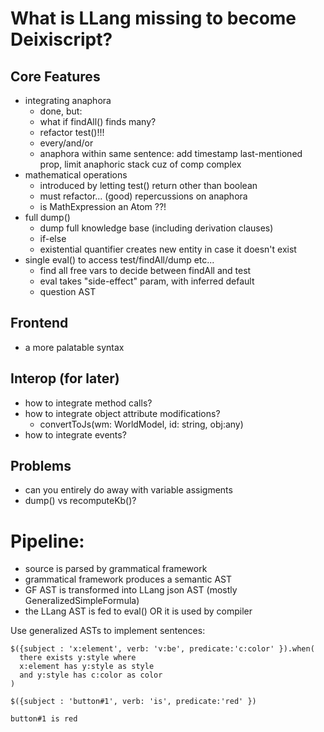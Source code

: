 # What is LLang missing to become Deixiscript?

## Core Features

- integrating anaphora
  - done, but:
  - what if findAll() finds many?
  - refactor test()!!!
  - every/and/or
  - anaphora within same sentence: add timestamp last-mentioned prop, limit anaphoric stack cuz of comp complex
- mathematical operations
  - introduced by letting test() return other than boolean
  - must refactor... (good) repercussions on anaphora
  - is MathExpression an Atom ??!
- full dump()
  - dump full knowledge base (including derivation clauses)
  - if-else
  - existential quantifier creates new entity in case it doesn't exist
- single eval() to access test/findAll/dump etc...
  - find all free vars to decide between findAll and test
  - eval takes "side-effect" param, with inferred default
  - question AST

## Frontend

- a more palatable syntax

## Interop (for later)

- how to integrate method calls?
- how to integrate object attribute modifications?
  - convertToJs(wm: WorldModel, id: string, obj:any)
- how to integrate events?

## Problems

- can you entirely do away with variable assigments
- dump() vs recomputeKb()?

# Pipeline:

- source is parsed by grammatical framework
- grammatical framework produces a semantic AST
- GF AST is transformed into LLang json AST (mostly GeneralizedSimpleFormula)
- the LLang AST is fed to eval() OR it is used by compiler

Use generalized ASTs to implement sentences:

```
$({subject : 'x:element', verb: 'v:be', predicate:'c:color' }).when(
  there exists y:style where
  x:element has y:style as style
  and y:style has c:color as color
)

$({subject : 'button#1', verb: 'is', predicate:'red' })

button#1 is red
```
